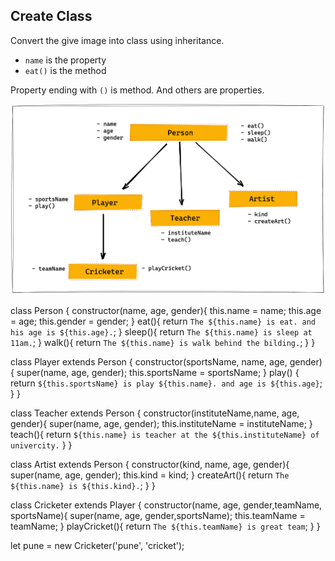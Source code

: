 ## Create Class

Convert the give image into class using inheritance.

- `name` is the property
- `eat()` is the method

Property ending with `()` is method. And others are properties.

![Inheritance](../assets/inheritance.png)

class Person {
  constructor(name, age, gender){
    this.name = name;
    this.age = age;
    this.gender = gender;
  }
  eat(){
    return `The ${this.name} is eat. and his age is ${this.age}.`;
  }
  sleep(){
    return `The ${this.name} is sleep at 11am.`;
  }
  walk(){
    return `The ${this.name} is walk behind the bilding.`;
  }
}

class Player extends Person {
  constructor(sportsName, name, age, gender){
    super(name, age, gender);
    this.sportsName = sportsName;
  }
  play() {
    return `${this.sportsName} is play ${this.name}. and age is ${this.age}`;
  }
}

class Teacher extends Person {
  constructor(instituteName,name, age, gender){
    super(name, age, gender);
    this.instituteName = instituteName;
  }
  teach(){
    return `${this.name} is teacher at the ${this.instituteName} of univercity.`
  }
}

class Artist extends Person {
  constructor(kind, name, age, gender){
    super(name, age, gender);
    this.kind = kind;
  }
  createArt(){
    return `The ${this.name} is ${this.kind}.`;
  }
}

class Cricketer extends Player {
  constructor(name, age, gender,teamName, sportsName){
    super(name, age, gender,sportsName);
    this.teamName = teamName;
  }
  playCricket(){
    return `The ${this.teamName} is great team`;
  }
}


let pune = new Cricketer('pune', 'cricket');